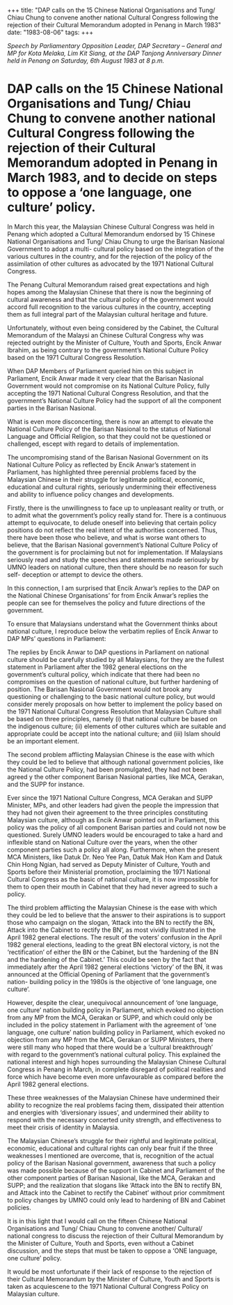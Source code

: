 +++ 
title: "DAP calls on the 15 Chinese National Organisations and Tung/ Chiau Chung to convene another national Cultural Congress following the rejection of their Cultural Memorandum adopted in Penang in March 1983"
date: "1983-08-06"
tags:
+++

_Speech by Parliamentary Opposition Leader, DAP Secretary – General and MP for Kota Melaka, Lim Kit Siang, at the DAP Tanjong Anniversary Dinner held in Penang on Saturday, 6th August 1983 at 8 p.m._

# DAP calls on the 15 Chinese National Organisations and Tung/ Chiau Chung to convene another national Cultural Congress following the rejection of their Cultural Memorandum adopted in Penang in March 1983, and to decide on steps to oppose a ‘one language, one culture’ policy. 

In March this year, the Malaysian Chinese Cultural Congress was held in Penang which adopted a Cultural Memorandum endorsed by 15 Chinese National Organisations and Tung/ Chiau Chung to urge the Barisan Nasional Government to adopt a multi- cultural policy based on the integration of the various cultures in the country, and for the rejection of the policy of the assimilation of other cultures as advocated by the 1971 National Cultural Congress.</u>

The Penang Cultural Memorandum raised great expectations and high hopes among the Malaysian Chinese that there is now the beginning of cultural awareness and that the cultural policy of the government would accord full recognition to the various cultures in the country, accepting them as full integral part of the Malaysian cultural heritage and future.

Unfortunately, without even being considered by the Cabinet, the Cultural Memorandum of the Malaysi an Chinese Cultural Congress why was rejected outright by the Minister of Culture, Youth and Sports, Encik Anwar Ibrahim, as being contrary to the government’s National Culture Policy based on the 1971 Cultural Congress Resolution.

When DAP Members of Parliament queried him on this subject in Parliament, Encik Anwar made it very clear that the Barisan Nasional Government would not compromise on its National Culture Policy, fully accepting the 1971 National Cultural Congress Resolution, and that the government’s National Culture Policy had the support of all the component parties in the Barisan Nasional.

What is even more disconcerting, there is now an attempt to elevate the National Culture Policy of the Barisan Nasional to the status of National Language and Official Religion, so that they could not be questioned or challenged, escept with regard to details of implementation.

The uncompromising stand of the Barisan Nasional Government on its National Culture Policy as reflected by Encik Anwar’s statement in Parliament, has highlighted three perennial problems faced by the Malaysian Chinese in their struggle for legitimate political, economic, educational and cultural rights, seriously undermining their effectiveness and ability to influence policy changes and developments.

Firstly, there is the unwillingness to face up to unpleasant reality or truth, or to admit what the government’s policy really stand for. There is a continuous attempt to equivocate, to delude oneself into believing that certain policy positions do not reflect the real intent of the authorities concerned. Thus, there have been those who believe, and what is worse want others to believe, that the Barisan Nasional government’s National Culture Policy of the government is for proclaiming but not for implementation. If Malaysians seriously read and study the speeches and statements made seriously by UMNO leaders on national culture, then there should be no reason for such self- deception or attempt to device the others.

In this connection, I am surprised that Encik Anwar’s replies to the DAP on the National Chinese Organisations’ for from Encik Anwar’s replies the people can see for themselves the policy and future directions of the government.

To ensure that Malaysians understand what the Government thinks about national culture, I reproduce below the verbatim replies of Encik Anwar to DAP MPs’ questions in Parliament:

The replies by Encik Anwar to DAP questions in Parliament on national culture should be carefully studied by all Malaysians, for they are the fullest statement in Parliament after the 1982 general elections on the government’s cultural policy, which indicate that there had been no compromises on the question of national culture, but further hardening of position. The Barisan Nasional Government would not brook any questioning or challenging to the basic national culture policy, but would consider merely proposals on how better to implement the policy based on the 1971 National Cultural Congress Resolution that Malaysian Culture shall be based on three principles, namely (i) that national culture be based on the indigenous culture; (ii) elements of other cultures which are suitable and appropriate could be accept into the national culture; and (iii) Islam should be an important element.

The second problem afflicting Malaysian Chinese is the ease with which they could be led to believe that although national government policies, like the National Culture Policy, had been promulgated, they had not been agreed y the other component Barisan Nasional parties, like MCA, Gerakan, and the SUPP for instance.

Ever since the 1971 National Culture Congress, MCA Gerakan and SUPP Minister, MPs, and other leaders had given the people the impression that they had not given their agreement to the three principles constituting Malaysian culture, although as Encik Anwar pointed out in Parliament, this policy was the policy of all component Barisan parties and could not now be questioned. Surely UMNO leaders would be encouraged to take a hard and inflexible stand on National Culture over the years, when the other component parties such a policy all along. Furthermore, when the present MCA Ministers, like Datuk Dr. Neo Yee Pan, Datuk Mak Hon Kam and Datuk Chin Hong Ngian, had served as Deputy Minister of Culture, Youth and Sports before their Ministerial promotion, proclaiming the 1971 National Cultural Congress as the basic of national culture, it is now impossible for them to open their mouth in Cabinet that they had never agreed to such a policy.

The third problem afflicting the Malaysian Chinese is the ease with which they could be led to believe that the answer to their aspirations is to support those who campaign on the slogan, ‘Attack into the BN to rectify the BN, Attack into the Cabinet to rectify the BN’, as most vividly illustrated in the April 1982 general elections. The result of the voters’ confusion in the April 1982 general elections, leading to the great BN electoral victory, is not the ‘rectification’ of either the BN or the Cabinet, but the ‘hardening of the BN and the hardening of the Cabinet.’ This could be seen by the fact that immediately after the April 1982 general elections ‘victory’ of the BN, it was announced at the Official Opening of Parliament that the government’s nation- building policy in the 1980s is the objective of ‘one language, one culture’.

However, despite the clear, unequivocal announcement of ‘one language, one culture’ nation building policy in Parliament, which evoked no objection from any MP from the MCA, Gerakan or SUPP, and which could only be included in the policy statement in Parliament with the agreement of ‘one language, one culture’ nation building policy in Parliament, which evoked no objection from any MP from the MCA, Gerakan or SUPP Ministers, there were still many who hoped that there would be a ‘cultural breakthrough’ with regard to the government’s national cultural policy. This explained the national interest and high hopes surrounding the Malaysian Chinese Cultural Congress in Penang in March, in complete disregard of political realities and force which have become even more unfavourable as compared before the April 1982 general elections.

These three weaknesses of the Malaysian Chinese have undermined their ability to recognize the real problems facing them, dissipated their attention and energies with ‘diversionary issues’, and undermined their ability to respond with the necessary concerted unity strength, and effectiveness to meet their crisis of identity in Malaysia.

The Malaysian Chinese’s struggle for their rightful and legitimate political, economic, educational and cultural rights can only bear fruit if the three weaknesses I mentioned are overcome, that is, recognition of the actual policy of the Barisan Nasional government, awareness that such a policy was made possible because of the support in Cabinet and Parliament of the other component parties of Barisan Nasional, like the MCA, Gerakan and SUPP; and the realization that slogans like ‘Attack into the BN to rectify BN, and Attack into the Cabinet to rectify the Cabinet’ without prior commitment to policy changes by UMNO could only lead to hardening of BN and Cabinet policies.

It is in this light that I would call on the fifteen Chinese National Organisations and Tung/ Chiau Chung to convene another/ Cultural/ national congress to discuss the rejection of their Cultural Memorandum by the Minister of Culture, Youth and Sports, even without a Cabinet discussion, and the steps that must be taken to oppose a ‘ONE language, one culture’ policy.

It would be most unfortunate if their lack of response to the rejection of their Cultural Memorandum by the Minister of Culture, Youth and Sports is taken as acquiescene to the 1971 National Cultural Congress Policy on Malaysian culture.
 
